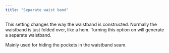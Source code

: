 ```yaml
---
title: "Separate waist band"
---
```


This setting changes the way the waistband is constructed. Normally the waistband is just folded over, like a hem. Turning this option on will generate a separate waistband.

Mainly used for hiding the pockets in the waistband seam.